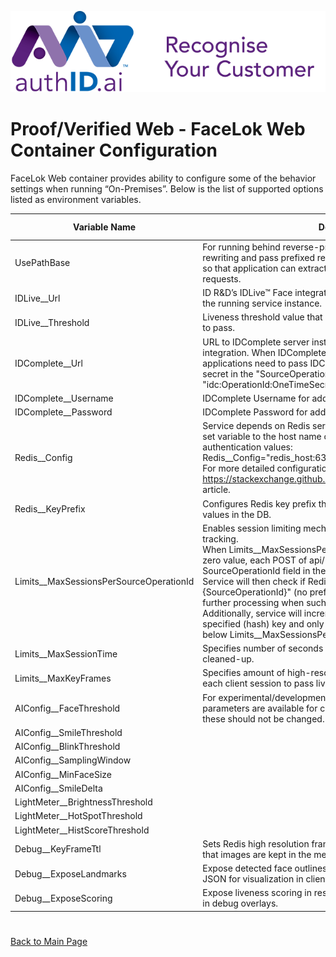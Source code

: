 ![Ipsidy](../../images/authid.png)
# Proof/Verified Web - FaceLok Web Container Configuration

FaceLok Web container provides ability to configure some of the behavior settings when running “On-Premises”. Below is the list of supported options listed as environment variables.

| Variable Name | Description | Default Value |
| ------------- | ----------- | ------------- |
| UsePathBase | For running behind reverse-proxies that do not support URL-rewriting and pass prefixed request path use `UsePathBase` parameter so that application can extract and re-apply the prefix when serving requests. | |
| IDLive__Url | ID R&D’s IDLive™ Face integration is enabled by specifying URL to the running service instance. | |
| IDLive__Threshold | Liveness threshold value that allows IDLive Face image verification to pass. | 0.40 |
| IDComplete__Url | URL to IDComplete server instance for image verification integration. When IDComplete integration is enabled client applications need to pass IDComplete Operation ID and one time secret in the "SourceOperationId" field in "idc:OperationId:OneTimeSecret" format. | |
| IDComplete__Username | IDComplete Username for additional application authentication | |
| IDComplete__Password | IDComplete Password for additional application authentication | |
| Redis__Config | Service depends on Redis service version 5 or higher. At minimum set variable to the host name of the Redis host and (possible) authentication values:<br> Redis__Config="redis_host:6379,password=secret"<br> For more detailed configuration string options check https://stackexchange.github.io/StackExchange.Redis/Configuration article.
| Redis__KeyPrefix | Configures Redis key prefix that container should use when storing values in the DB. | “flwa:” |
| Limits__MaxSessionsPerSourceOperationId | Enables session limiting mechanism based on Redis OperationId tracking. <br> When Limits__MaxSessionsPerSourceOperationId is set to non-zero value, each POST of api/LivenessTest requires client to pass SourceOperationId field in the body JSON.<br> Service will then check if Redis DB contains "OperationId-{SourceOperationId}" (no prefix is used) hash key and only allow further processing when such key exists.<br> Additionally, service will increment "flwa-sessions" field in the specified (hash) key and only continue if total count of sessions is below Limits__MaxSessionsPerSourceOperationId value. | 0 |
| Limits__MaxSessionTime | Specifies number of seconds after which session is automatically cleaned-up. | 600 |
| Limits__MaxKeyFrames | Specifies amount of high-resolution images backend will pull from each client session to pass liveness. | 3 |
| AIConfig__FaceThreshold | For experimental/development purposes these recognition tuning parameters are available for changing during start-up. Normally these should not be changed. | 0.5 |
| AIConfig__SmileThreshold | | 0 |
| AIConfig__BlinkThreshold | | 0.7 |
| AIConfig__SamplingWindow | | 120 |
| AIConfig__MinFaceSize | | 250 |
| AIConfig__SmileDelta | | 1 |
| LightMeter__BrightnessThreshold | | 250 |
| LightMeter__HotSpotThreshold | | 0.5 |
| LightMeter__HistScoreThreshold | | 1.1 |
| Debug__KeyFrameTtl | Sets Redis high resolution frame key expiration time (in seconds) so that images are kept in the memory for longer time. | 0 |
| Debug__ExposeLandmarks | Expose detected face outlines and probability values in response JSON for visualization in client overlays. | true |
| Debug__ExposeScoring | Expose liveness scoring in response JSON to client for visualization in debug overlays. | false |

#

[Back to Main Page](../README.md)